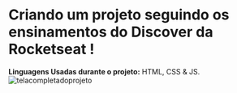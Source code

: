 # Criando um projeto seguindo os ensinamentos do Discover da Rocketseat !
**Linguagens Usadas durante o projeto:**
 HTML, CSS & JS.
<img src="C:/FACULDADE/discover01/telacompleta.png" alt="telacompletadoprojeto">
